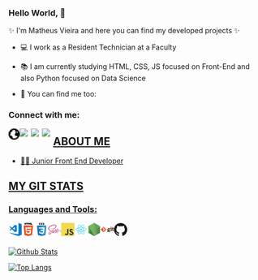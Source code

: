 ### Hello World, 👋


✨ I'm Matheus Vieira and here you can find my developed projects ✨


- 💻 I work as a Resident Technician at a Faculty
- 📚 I am currently studying HTML, CSS, JS focused on Front-End and also Python focused on Data Science

- 📍 You can find me too:

### Connect with me:

<a href="https://portfoliomatheus-v2.netlify.app/"><img align="left" width="22px" src="https://raw.githubusercontent.com/iconic/open-iconic/master/svg/globe.svg"></i></a>
<a href="https://www.linkedin.com/in/matheus-vieira-53aaa7188/"><img align="left" width="22px" src="https://cdn.jsdelivr.net/npm/simple-icons@v3/icons/linkedin.svg" />
<a href="mailto:mvdias20@gmail.com"><img align="left" width="22px" src="https://cdn.jsdelivr.net/npm/simple-icons@3.13.0/icons/gmail.svg" />
<a href="https://www.instagram.com/matheus_diaz20/"><img align="left" width="22px" src="https://cdn.jsdelivr.net/npm/simple-icons@v3/icons/instagram.svg" />



## ABOUT ME
- 👨‍💻 Junior Front End Developer

## MY GIT STATS
### Languages and Tools:

<img align="left" width="26px" alt="Visual Studio Code"  src="https://raw.githubusercontent.com/github/explore/80688e429a7d4ef2fca1e82350fe8e3517d3494d/topics/visual-studio-code/visual-studio-code.png" />
<img align="left" alt="HTML5" width="26px" src="https://raw.githubusercontent.com/github/explore/80688e429a7d4ef2fca1e82350fe8e3517d3494d/topics/html/html.png" />
<img align="left" alt="CSS3" width="26px" src="https://raw.githubusercontent.com/github/explore/80688e429a7d4ef2fca1e82350fe8e3517d3494d/topics/css/css.png" />
<img align="left" alt="Sass" width="26px" src="https://raw.githubusercontent.com/github/explore/80688e429a7d4ef2fca1e82350fe8e3517d3494d/topics/sass/sass.png" />
<img align="left" alt="JavaScript" width="26px" src="https://raw.githubusercontent.com/github/explore/80688e429a7d4ef2fca1e82350fe8e3517d3494d/topics/javascript/javascript.png" />
<img align="left" alt="React" width="26px" src="https://raw.githubusercontent.com/github/explore/80688e429a7d4ef2fca1e82350fe8e3517d3494d/topics/react/react.png" />
<img align="left" alt="Node.js" width="26px" src="https://raw.githubusercontent.com/github/explore/80688e429a7d4ef2fca1e82350fe8e3517d3494d/topics/nodejs/nodejs.png" />
<img align="left" alt="Git" width="26px" src="https://raw.githubusercontent.com/github/explore/80688e429a7d4ef2fca1e82350fe8e3517d3494d/topics/git/git.png" />
<img align="left" alt="GitHub" width="26px" src="https://raw.githubusercontent.com/github/explore/78df643247d429f6cc873026c0622819ad797942/topics/github/github.png" />

<br />
<br />

![Github Stats](https://github-readme-stats.vercel.app/api?username=matheusdias20&count_private=true&show_icons=true&include_all_commits=true)

![Top Langs](https://github-readme-stats.vercel.app/api/top-langs/?username=matheusdias20&hide=TeX&layout=compact)


